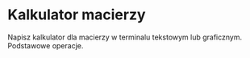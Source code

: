 # Kalkulator macierzy

Napisz kalkulator dla macierzy w terminalu tekstowym lub graficznym. 
Podstawowe operacje.
